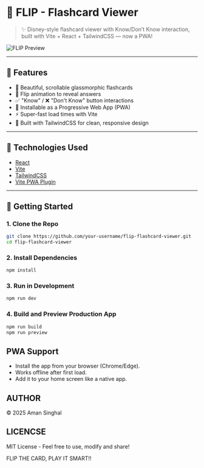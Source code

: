 # 🚀 FLIP - Flashcard Viewer

> ✨ Disney-style flashcard viewer with Know/Don’t Know interaction, built with Vite + React + TailwindCSS — now a PWA!

![FLIP Preview](../FLIP/src/assets/logo.png) <!-- Replace with actual screenshot path if available -->

---

## 🌟 Features

- 🎴 Beautiful, scrollable glassmorphic flashcards
- 🔄 Flip animation to reveal answers
- ✅ "Know" / ❌ "Don't Know" button interactions
- 📱 Installable as a Progressive Web App (PWA)
- ⚡ Super-fast load times with Vite
- 🎨 Built with TailwindCSS for clean, responsive design

---

## 🧠 Technologies Used

- [React](https://reactjs.org/)
- [Vite](https://vitejs.dev/)
- [TailwindCSS](https://tailwindcss.com/)
- [Vite PWA Plugin](https://vite-plugin-pwa.netlify.app/)

---

## 🚀 Getting Started

### 1. Clone the Repo

```bash
git clone https://github.com/your-username/flip-flashcard-viewer.git
cd flip-flashcard-viewer
```

### 2. Install Dependencies

```bash
npm install
```

### 3. Run in Development

```bash
npm run dev
```

### 4. Build and Preview Production App

```bash
npm run build
npm run preview
```

## PWA Support

- Install the app from your browser (Chrome/Edge).
- Works offline after first load.
- Add it to your home screen like a native app.

## AUTHOR

© 2025 Aman Singhal

## LICENCSE

MIT License - Feel free to use, modify and share!

FLIP THE CARD, 
PLAY IT SMART!!